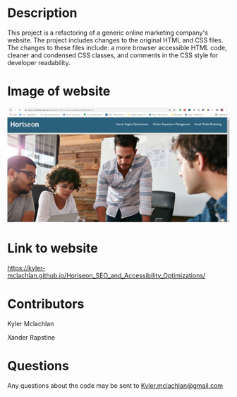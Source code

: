 # Description

This project is a refactoring of a generic online marketing company's website. The project includes changes to the original HTML and CSS files. The changes to these files include: a more browser accessible HTML code, cleaner and condensed CSS classes, and comments in the CSS style for developer readability.  

# Image of website
![plot](./assets/images/Capture_of_website.PNG)

# Link to website

https://kyler-mclachlan.github.io/Horiseon_SEO_and_Accessibility_Optimizations/

# Contributors 
Kyler Mclachlan 

Xander Rapstine 

# Questions 

Any questions about the code may be sent to Kyler.mclachlan@gmail.com

